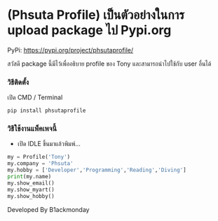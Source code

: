 # (Phsuta Profile) เป็นตัวอย่างในการ upload package ไป Pypi.org

PyPi: https://pypi.org/project/phsutaprofile/

สวัสดี package นี้มีไว้เพื่ออธิบาย profile ของ Tony และสามารถนำไปใช้กับ user อื่นได้

### วิธีติดตั้ง

เปิด CMD / Terminal

```python
pip install phsutaprofile
```

### วิธีใช้งานแพ็คเพจนี้

- เปิด IDLE ขึ้นมาแล้วพิมพ์...

```python
my = Profile('Tony')
my.company = 'Phsuta'
my.hobby = ['Developer','Programming','Reading','Diving']
print(my.name)
my.show_email()
my.show_myart()
my.show_hobby()
```

Developed By B1ackmonday

